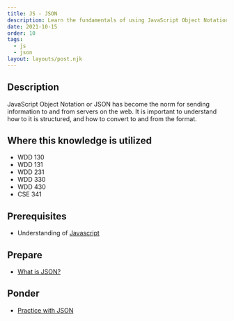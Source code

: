 ```yaml
---
title: JS - JSON
description: Learn the fundamentals of using JavaScript Object Notation (JSON) in web development.
date: 2021-10-15
order: 10
tags:
  - js
  - json
layout: layouts/post.njk
---
```


## Description

JavaScript Object Notation or JSON has become the norm for sending information to and from servers on the web. It is important to understand how to it is structured, and how to convert to and from the format.

## Where this knowledge is utilized

- WDD 130
- WDD 131
- WDD 231
- WDD 330
- WDD 430
- CSE 341

## Prerequisites

- Understanding of [Javascript](../../js/introduction)

## Prepare

<!-- - [Fetch](https://developer.mozilla.org/en-US/docs/Web/API/Fetch_API/Using_Fetch) -->
- [What is JSON?](prepare1/)

## Ponder

- [Practice with JSON](ponder1/)
